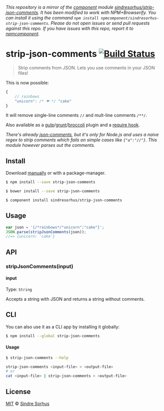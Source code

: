 *This repository is a mirror of the [component](http://component.io) module [sindresorhus/strip-json-comments](http://github.com/sindresorhus/strip-json-comments). It has been modified to work with NPM+Browserify. You can install it using the command `npm install npmcomponent/sindresorhus-strip-json-comments`. Please do not open issues or send pull requests against this repo. If you have issues with this repo, report it to [npmcomponent](https://github.com/airportyh/npmcomponent).*
# strip-json-comments [![Build Status](https://travis-ci.org/sindresorhus/strip-json-comments.svg?branch=master)](https://travis-ci.org/sindresorhus/strip-json-comments)

> Strip comments from JSON. Lets you use comments in your JSON files!

This is now possible:

```js
{
	// rainbows
	"unicorn": /* ❤ */ "cake"
}
```

It will remove single-line comments `//` and mult-line comments `/**/`.

Also available as a [gulp](https://github.com/sindresorhus/gulp-strip-json-comments)/[grunt](https://github.com/sindresorhus/grunt-strip-json-comments)/[broccoli](https://github.com/sindresorhus/broccoli-strip-json-comments) plugin and a [require hook](https://github.com/uTest/autostrip-json-comments).


*There's already [json-comments](https://npmjs.org/package/json-comments), but it's only for Node.js and uses a naive regex to strip comments which fails on simple cases like `{"a":"//"}`. This module however parses out the comments.*


## Install

Download [manually](https://github.com/sindresorhus/strip-json-comments/releases) or with a package-manager.

```bash
$ npm install --save strip-json-comments
```

```bash
$ bower install --save strip-json-comments
```

```bash
$ component install sindresorhus/strip-json-comments
```


## Usage

```js
var json = '{/*rainbows*/"unicorn":"cake"}';
JSON.parse(stripJsonComments(json));
//=> {unicorn: 'cake'}
```


## API

### stripJsonComments(input)

#### input

Type: `String`

Accepts a string with JSON and returns a string without comments.


## CLI

You can also use it as a CLI app by installing it globally:

```bash
$ npm install --global strip-json-comments
```

#### Usage

```bash
$ strip-json-comments --help

strip-json-comments <input-file> > <output-file>
# or
cat <input-file> | strip-json-comments > <output-file>
```


## License

[MIT](http://opensource.org/licenses/MIT) © [Sindre Sorhus](http://sindresorhus.com)
